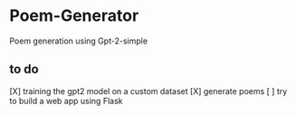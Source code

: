 # Poem-Generator
Poem generation using Gpt-2-simple 

## to do
   [X] training the gpt2 model on a custom dataset
   [X] generate poems
   [ ] try to build a web app using Flask
